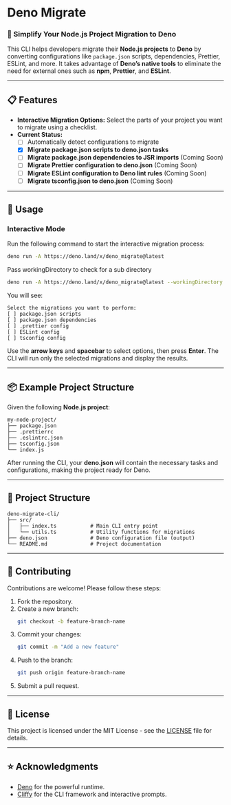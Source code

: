 # Deno Migrate

### 🚀 Simplify Your Node.js Project Migration to Deno

This CLI helps developers migrate their **Node.js projects** to **Deno** by
converting configurations like `package.json` scripts, dependencies, Prettier,
ESLint, and more. It takes advantage of **Deno’s native tools** to eliminate the
need for external ones such as **npm**, **Prettier**, and **ESLint**.

---

## 📋 Features

- **Interactive Migration Options:** Select the parts of your project you want
  to migrate using a checklist.
- **Current Status:**
  - [ ] Automatically detect configurations to migrate
  - [x] **Migrate package.json scripts to deno.json tasks**
  - [ ] **Migrate package.json dependencies to JSR imports** (Coming Soon)
  - [ ] **Migrate Prettier configuration to deno.json** (Coming Soon)
  - [ ] **Migrate ESLint configuration to Deno lint rules** (Coming Soon)
  - [ ] **Migrate tsconfig.json to deno.json** (Coming Soon)

---

## 📖 Usage

### **Interactive Mode**

Run the following command to start the interactive migration process:

```bash
deno run -A https://deno.land/x/deno_migrate@latest
```

Pass workingDirectory to check for a sub directory

```bash
deno run -A https://deno.land/x/deno_migrate@latest --workingDirectory = ~/projects/project-x
```

You will see:

```
Select the migrations you want to perform:
[ ] package.json scripts
[ ] package.json dependencies
[ ] .prettier config
[ ] ESLint config
[ ] tsconfig config
```

Use the **arrow keys** and **spacebar** to select options, then press **Enter**.
The CLI will run only the selected migrations and display the results.

---

## 📦 Example Project Structure

Given the following **Node.js project**:

```
my-node-project/
├── package.json
├── .prettierrc
├── .eslintrc.json
├── tsconfig.json
└── index.js
```

After running the CLI, your **deno.json** will contain the necessary tasks and
configurations, making the project ready for Deno.

---

## 🌲 Project Structure

```
deno-migrate-cli/
├── src/
│   ├── index.ts           # Main CLI entry point
│   └── utils.ts           # Utility functions for migrations
├── deno.json              # Deno configuration file (output)
└── README.md              # Project documentation
```

---

## 🤝 Contributing

Contributions are welcome! Please follow these steps:

1. Fork the repository.
2. Create a new branch:
   ```bash
   git checkout -b feature-branch-name
   ```
3. Commit your changes:
   ```bash
   git commit -m "Add a new feature"
   ```
4. Push to the branch:
   ```bash
   git push origin feature-branch-name
   ```
5. Submit a pull request.

---

## 📜 License

This project is licensed under the MIT License - see the [LICENSE](LICENSE) file
for details.

---

## ⭐ Acknowledgments

- [Deno](https://deno.land/) for the powerful runtime.
- [Cliffy](https://deno.land/x/cliffy) for the CLI framework and interactive
  prompts.
